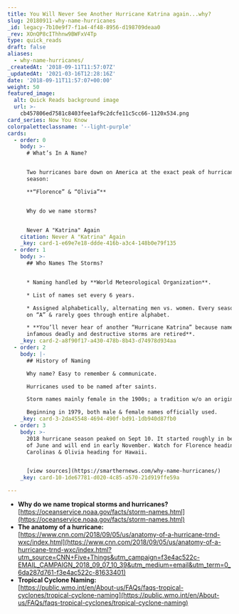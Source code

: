 ```yaml
---
title: You Will Never See Another Hurricane Katrina again...why?
slug: 20180911-why-name-hurricanes
_id: legacy-7b10e9f7-f1a4-4f48-8956-d198709deaa0
_rev: XOnQP8cIThhnw9BWFxV4Tp
type: quick_reads
draft: false
aliases:
  - why-name-hurricanes/
_createdAt: '2018-09-11T11:57:07Z'
_updatedAt: '2021-03-16T12:28:16Z'
date: '2018-09-11T11:57:07+00:00'
weight: 50
featured_image:
  alt: Quick Reads background image
  url: >-
    cb457806ed7581c8403fee1af9c2dcfe11c5cc66-1120x534.png
card_series: Now You Know
colorpaletteclassname: '--light-purple'
cards:
  - order: 0
    body: >-
      # What’s In A Name?


      Two hurricanes bare down on America at the exact peak of hurricane
      season:  

      **“Florence” & “Olivia”**


      Why do we name storms?


      Never A "Katrina" Again
    citation: Never A "Katrina" Again
    _key: card-1-e69e7e18-ddde-416b-a3c4-148b0e79f135
  - order: 1
    body: >-
      ## Who Names The Storms?


      * Naming handled by **World Meteorological Organization**.

      * List of names set every 6 years.

      * Assigned alphabetically, alternating men vs. women. Every season starts
      on “A” & rarely goes through entire alphabet.

      * **You’ll never hear of another “Hurricane Katrina” because names of
      infamous deadly and destructive storms are retired**.
    _key: card-2-a8f90f17-a430-478b-8b43-d74978d934aa
  - order: 2
    body: |-
      ## History of Naming

      Why name? Easy to remember & communicate.

      Hurricanes used to be named after saints.

      Storm names mainly female in the 1900s; a tradition w/o an origin.

      Beginning in 1979, both male & female names officially used.
    _key: card-3-2da45548-4694-490f-bd91-1db940d87fb0
  - order: 3
    body: >-
      2018 hurricane season peaked on Sept 10. It started roughly in beginning
      of June and will end in early November. Watch for Florence heading for the
      Carolinas & Olivia heading for Hawaii.


      [view sources](https://smarthernews.com/why-name-hurricanes/)
    _key: card-10-1de67781-d020-4c85-a570-21d919ffe59a

---
```

* **Why do we name tropical storms and hurricanes?**  
[https://oceanservice.noaa.gov/facts/storm-names.html](https://oceanservice.noaa.gov/facts/storm-names.html)
* **The anatomy of a hurricane:**  
[https://www.cnn.com/2018/09/05/us/anatomy-of-a-hurricane-trnd-wxc/index.html](https://www.cnn.com/2018/09/05/us/anatomy-of-a-hurricane-trnd-wxc/index.html?utm_source=CNN+Five+Things&utm_campaign=f3e4ac522c-EMAIL_CAMPAIGN_2018_09_07_10_39&utm_medium=email&utm_term=0_6da287d761-f3e4ac522c-81633401)
* **Tropical Cyclone Naming:**  
[https://public.wmo.int/en/About-us/FAQs/faqs-tropical-cyclones/tropical-cyclone-naming](https://public.wmo.int/en/About-us/FAQs/faqs-tropical-cyclones/tropical-cyclone-naming)